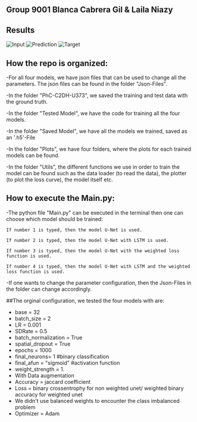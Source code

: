 ## Group 9001 Blanca Cabrera Gil & Laila Niazy

## Results

![Input](https://github.com/bcabgil/The-Cell-Segmentation-Challenge/tree/master/Gifs/01_image_gif)	![Prediction](https://github.com/bcabgil/The-Cell-Segmentation-Challenge/tree/master/Gifs/gif_gt_mask_prediction)	![Target](https://github.com/bcabgil/The-Cell-Segmentation-Challenge/tree/master/Gifs/prediction-gif)

## How the repo is organized:

-For all four models, we have json files that can be used to change all the parameters. The json files can be found in the folder "Json-Files".

-In the folder "PhC-C2DH-U373", we saved the training and test data with the ground truth.

-In the folder "Tested Model", we have the code for training all the four models.

-In the folder "Saved Model", we have all the models we trained, saved as an '.h5'-File

-In the folder "Plots", we have four folders, where the plots for each trained models can be found.

-In the folder "Utils", the different functions we use in order to train the model can be found such as the data loader (to read the data), the plotter (to plot the loss curve), the model itself etc.

## How to execute the Main.py:

-The python file "Main.py" can be executed in the terminal then one can choose which model should be trained:

    If number 1 is typed, then the model U-Net is used.
    
    If number 2 is typed, then the model U-Net with LSTM is used.
    
    If number 3 is typed, then the model U-Net with the weighted loss function is used.
    
    If number 4 is typed, then the model U-Net with LSTM and the weighted loss function is used.
    
-If one wants to change the parameter configuration, then the Json-Files in the folder can change accordingly.
    
##The orginal configuration, we tested the four models with are:
- base = 32
- batch_size = 2
- LR = 0.001
- SDRate = 0.5
- batch_normalization = True
- spatial_dropout = True
- epochs = 1000
- final_neurons= 1 #binary classification
- final_afun = "sigmoid" #activation function
- weight_strength = 1.
- With Data augmentation
- Accuracy = jaccard coefficient
- Loss = binary crossentrophy for non weighted unet/ weighted binary accuracy for weighted unet
- We didn't use balanced weights to encounter the class imbalanced problem
- Optimizer = Adam


